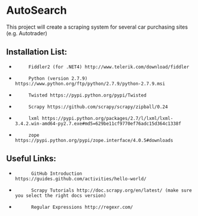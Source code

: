# AutoSearch

This project will create a scraping system for several car purchasing sites (e.g. Autotrader)


Installation List:
------------------
-          Fiddler2 (for .NET4) http://www.telerik.com/download/fiddler
-          Python (version 2.7.9) https://www.python.org/ftp/python/2.7.9/python-2.7.9.msi
-          Twisted https://pypi.python.org/pypi/Twisted
-          Scrapy https://github.com/scrapy/scrapy/zipball/0.24 
-          lxml https://pypi.python.org/packages/2.7/l/lxml/lxml-3.4.2.win-amd64-py2.7.exe#md5=629be11cf9770ef76adc15d364c1338f
-          zope https://pypi.python.org/pypi/zope.interface/4.0.5#downloads

Useful Links:
-------------
-           GitHub Introduction https://guides.github.com/activities/hello-world/
-           Scrapy Tutorials http://doc.scrapy.org/en/latest/ (make sure you select the right docs version)
-           Regular Expressions http://regexr.com/
